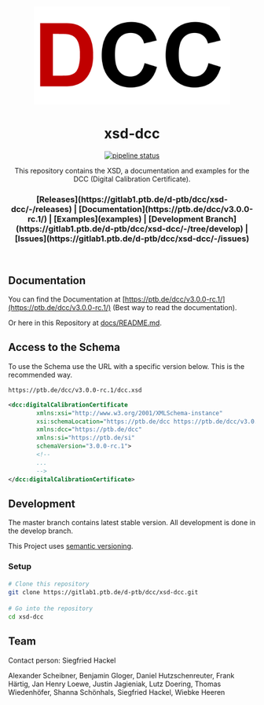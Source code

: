 <div align="center">
  <a href="https://ptb.de/dcc" traget="_blank"><img src="docs/images/logo.png" alt="DCC Logo" width="400"/></a>
  <br />
  <h1>xsd-dcc</h1>
  <p><a href="https://gitlab1.ptb.de/d-ptb/dcc/xsd-dcc/-/commits/master"><img alt="pipeline status" src="https://gitlab1.ptb.de/d-ptb/dcc/xsd-dcc/badges/master/pipeline.svg" /></a></p>
  <p>This repository contains the XSD, a documentation and examples for the DCC (Digital Calibration Certificate).</p>
  <h3>
    [Releases](https://gitlab1.ptb.de/d-ptb/dcc/xsd-dcc/-/releases) | [Documentation](https://ptb.de/dcc/v3.0.0-rc.1/) | [Examples](examples) | [Development Branch](https://gitlab1.ptb.de/d-ptb/dcc/xsd-dcc/-/tree/develop) | [Issues](https://gitlab1.ptb.de/d-ptb/dcc/xsd-dcc/-/issues)
  </h3>
</div>
<br />

## Documentation

You can find the Documentation at [https://ptb.de/dcc/v3.0.0-rc.1/](https://ptb.de/dcc/v3.0.0-rc.1/) (Best way to read the documentation).

Or here in this Repository at [docs/README.md](docs/README.md).

## Access to the Schema

To use the Schema use the URL with a specific version below.
This is the recommended way.

```
https://ptb.de/dcc/v3.0.0-rc.1/dcc.xsd
```

```xml
<dcc:digitalCalibrationCertificate
        xmlns:xsi="http://www.w3.org/2001/XMLSchema-instance"
        xsi:schemaLocation="https://ptb.de/dcc https://ptb.de/dcc/v3.0.0-rc.1/dcc.xsd"
        xmlns:dcc="https://ptb.de/dcc"
        xmlns:si="https://ptb.de/si"
        schemaVersion="3.0.0-rc.1">
        <!--
        ...
        -->
</dcc:digitalCalibrationCertificate>
```

## Development

The master branch contains latest stable version. All development is done in the develop branch.

This Project uses [semantic versioning](https://semver.org/).

### Setup

```bash
# Clone this repository
git clone https://gitlab1.ptb.de/d-ptb/dcc/xsd-dcc.git

# Go into the repository
cd xsd-dcc
```

## Team

Contact person: Siegfried Hackel

Alexander Scheibner, Benjamin Gloger, Daniel Hutzschenreuter, Frank Härtig, Jan Henry Loewe, Justin Jagieniak, Lutz Doering, Thomas Wiedenhöfer, Shanna Schönhals, Siegfried Hackel, Wiebke Heeren

